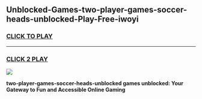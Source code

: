 
## Unblocked-Games-two-player-games-soccer-heads-unblocked-Play-Free-iwoyi
<h3>
<a href="https://premium76.site?title=two-player-games-soccer-heads-unblocked&ref=21A">CLICK TO PLAY</a></h3>
<hr>

<h3>
<a href="https://premium76.site?title=two-player-games-soccer-heads-unblocked&ref=21A">CLICK 2 PLAY</a>
  
</h3>

<a href="https://premium76.site?title=two-player-games-soccer-heads-unblocked&ref=21A"><img src="https://clearcache.store/games.png"></a>


**two-player-games-soccer-heads-unblocked games unblocked: Your Gateway to Fun and Accessible Online Gaming**
